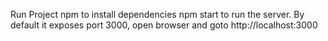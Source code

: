 
Run Project
npm to install dependencies
npm start to run the server.
By default it exposes port 3000, open browser and goto http://localhost:3000